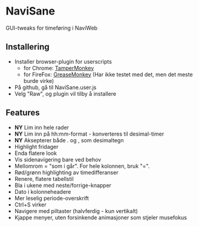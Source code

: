 NaviSane
========

GUI-tweaks for timeføring i NaviWeb

Installering
------------
* Installer browser-plugin for userscripts
  * for Chrome: [TamperMonkey](https://chrome.google.com/webstore/detail/tampermonkey/dhdgffkkebhmkfjojejmpbldmpobfkfo)
  * for FireFox: [GreaseMonkey](https://addons.mozilla.org/en-US/firefox/addon/greasemonkey/) (Har ikke testet med det, men det meste burde virke)
* På github, gå til NaviSane.user.js
* Velg "Raw", og plugin vil tilby å installere

Features
--------
* **NY** Lim inn hele rader
* **NY** Lim inn på hh:mm-format - konverteres til desimal-timer
* **NY** Aksepterer både . og , som desimaltegn
* Highlight fridager
* Enda flatere look
* Vis sidenavigering bare ved behov
* Mellomrom = "som i går". For hele kolonnen, bruk "=".
* Rød/grønn highlighting av timedifferanser
* Renere, flatere tabellstil
* Bla i ukene med neste/forrige-knapper
* Dato i kolonneheadere
* Mer leselig periode-overskrift
* Ctrl+S virker
* Navigere med piltaster (halvferdig - kun vertikalt)
* Kjappe menyer, uten forsinkende animasjoner som stjeler musefokus